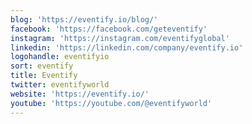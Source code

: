 ```yaml
---
blog: 'https://eventify.io/blog/'
facebook: 'https://facebook.com/geteventify'
instagram: 'https://instagram.com/eventifyglobal'
linkedin: 'https://linkedin.com/company/eventify.io'
logohandle: eventifyio
sort: eventify
title: Eventify
twitter: eventifyworld
website: 'https://eventify.io/'
youtube: 'https://youtube.com/@eventifyworld'
---
```

